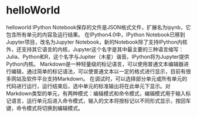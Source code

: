 # helloWorld
helloworld
IPython Notebook保存的文件是JSON格式文件，扩展名为ipynb，它包含所有单元的内容及运行结果。
在IPython4.0中，IPython Notebook已移到Jupyter项目，改名为Jupyter Notebook，新的Notebook除了支持IPython内核外，还支持其它语言的内核，Jupyter这个名字是其中最主要的三种语言缩写：Julia、Python和R，这个名字与Jupiter（木星）谐音。IPython将为Jupyter提供Python内核。
Markdown是一种轻量级的标记语言，可以使用普通文本编辑器进行编辑，通过简单的标记语法，可以使普通文本以一定的格式进行显示，目前有很多网站及软件平台支持Markdown。
在调试时，可以选择部分单元或所有单元的代码进行运行，运行结束后，选中单元的标准输出将在此单元下显示。对Markdown类型的单元，有两种模式：编辑模式和命令模式，编辑模式用于输入标记语言，运行单元后进入命令模式，输入的文本将按标记以不同形式显示，按回车键，命令模式将切换到编辑模式。
